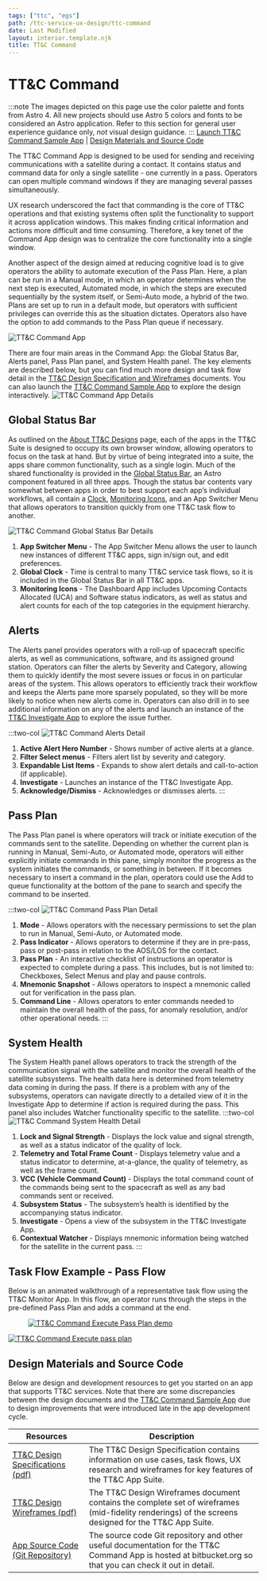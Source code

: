 ```yaml
---
tags: ["ttc", "egs"]
path: /ttc-service-ux-design/ttc-command
date: Last Modified
layout: interior.template.njk
title: TT&C Command
---
```


# TT&C Command

:::note
The images depicted on this page use the color palette and fonts from Astro 4. All new projects should use Astro 5 colors and fonts to be considered an Astro application. Refer to this section for general user experience guidance only, _not_ visual design guidance.
:::
[Launch TT&C Command Sample App](https://ttc-command.astrouxds.com/) | [Design Materials and Source Code](#contentBottom)

The TT&C Command App is designed to be used for sending and receiving communications with a satellite during a contact. It contains status and command data for only a single satellite - one currently in a pass. Operators can open multiple command windows if they are managing several passes simultaneously.

UX research underscored the fact that commanding is the core of TT&C operations and that existing systems often split the functionality to support it across application windows. This makes finding critical information and actions more difficult and time consuming. Therefore, a key tenet of the Command App design was to centralize the core functionality into a single window.

Another aspect of the design aimed at reducing cognitive load is to give operators the ability to automate execution of the Pass Plan. Here, a plan can be run in a Manual mode, in which an operator determines when the next step is executed, Automated mode, in which the steps are executed sequentially by the system itself, or Semi-Auto mode, a hybrid of the two. Plans are set up to run in a default mode, but operators with sufficient privileges can override this as the situation dictates. Operators also have the option to add commands to the Pass Plan queue if necessary.

![TT&C Command App](/img/service-specific-ux-design/ttc-command-app.png)

There are four main areas in the Command App: the Global Status Bar, Alerts panel, Pass Plan panel, and System Health panel. The key elements are described below, but you can find much more design and task flow detail in the [TT&C Design Specification and Wireframes](/ttc-service-ux-design/ttc-command#contentBottom) documents. You can also launch the [TT&C Command Sample App](https://ttc-command.astrouxds.com/) to explore the design interactively.
![TT&C Command App Details](/img/service-specific-ux-design/ttc-command-app-details.png)

## Global Status Bar

As outlined on the [About TT&C Designs](/ttc-service-ux-design/about-the-ttc-designs) page, each of the apps in the TT&C Suite is designed to occupy its own browser window, allowing operators to focus on the task at hand. But by virtue of being integrated into a suite, the apps share common functionality, such as a single login. Much of the shared functionality is provided in the [Global Status Bar](/components/global-status-bar), an Astro component featured in all three apps. Though the status bar contents vary somewhat between apps in order to best support each app’s individual workflows, all contain a [Clock](/components/clock), [Monitoring Icons](/components/icons-and-symbols), and an App Switcher Menu that allows operators to transition quickly from one TT&C task flow to another.

![TT&C Command Global Status Bar Details](/img/service-specific-ux-design/ttc-command-global-status-bar-details.png)

1. **App Switcher Menu** - The App Switcher Menu allows the user to launch new instances of different TT&C apps, sign in/sign out, and edit preferences.
2. **Global Clock** - Time is central to many TT&C service task flows, so it is included in the Global Status Bar in all TT&C apps.
3. **Monitoring Icons** - The Dashboard App includes Upcoming Contacts Allocated (UCA) and Software status indicators, as well as status and alert counts for each of the top categories in the equipment hierarchy.

## Alerts

The Alerts panel provides operators with a roll-up of spacecraft specific alerts, as well as communications, software, and its assigned ground station. Operators can filter the alerts by Severity and Category, allowing them to quickly identify the most severe issues or focus in on particular areas of the system. This allows operators to efficiently track their workflow and keeps the Alerts pane more sparsely populated, so they will be more likely to notice when new alerts come in. Operators can also drill in to see additional information on any of the alerts and launch an instance of the [TT&C Investigate App](/ttc-service-ux-design/ttc-investigate) to explore the issue further.

:::two-col
![TT&C Command Alerts Detail](/img/service-specific-ux-design/ttc-monitor-alerts-details.png)

1. **Active Alert Hero Number** - Shows number of active alerts at a glance.
2. **Filter Select menus** - Filters alert list by severity and category.
3. **Expandable List Items** - Expands to show alert details and call-to-action (if applicable).
4. **Investigate** - Launches an instance of the TT&C Investigate App.
5. **Acknowledge/Dismiss** - Acknowledges or dismisses alerts.
   :::

## Pass Plan

The Pass Plan panel is where operators will track or initiate execution of the commands sent to the satellite. Depending on whether the current plan is running in Manual, Semi-Auto, or Automated mode, operators will either explicitly initiate commands in this pane, simply monitor the progress as the system initiates the commands, or something in between. If it becomes necessary to insert a command in the plan, operators could use the Add to queue functionality at the bottom of the pane to search and specify the command to be inserted.

:::two-col
![TT&C Command Pass Plan Detail](/img/service-specific-ux-design/ttc-command-pass-plan-details.png)

1. **Mode** - Allows operators with the necessary permissions to set the plan to run in Manual, Semi-Auto, or Automated mode.
2. **Pass Indicator** - Allows operators to determine if they are in pre-pass, pass or post-pass in relation to the AOS/LOS for the contact.
3. **Pass Plan** - An interactive checklist of instructions an operator is expected to complete during a pass. This includes, but is not limited to: Checkboxes, Select Menus and play and pause controls.
4. **Mnemonic Snapshot** - Allows operators to inspect a mnemonic called out for verification in the pass plan.
5. **Command Line** - Allows operators to enter commands needed to maintain the overall health of the pass, for anomaly resolution, and/or other operational needs.
   :::

## System Health

The System Health panel allows operators to track the strength of the communication signal with the satellite and monitor the overall health of the satellite subsystems. The health data here is determined from telemetry data coming in during the pass. If there is a problem with any of the subsystems, operators can navigate directly to a detailed view of it in the Investigate App to determine if action is required during the pass. This panel also includes Watcher functionality specific to the satellite.
:::two-col
![TT&C Command System Health Detail](/img/service-specific-ux-design/ttc-command-system-health-details.png)

1. **Lock and Signal Strength** - Displays the lock value and signal strength, as well as a status indicator of the quality of lock.
2. **Telemetry and Total Frame Count** - Displays telemetry value and a status indicator to determine, at-a-glance, the quality of telemetry, as well as the frame count.
3. **VCC (Vehicle Command Count)** - Displays the total command count of the commands being sent to the spacecraft as well as any bad commands sent or received.
4. **Subsystem Status** - The subsystem’s health is identified by the accompanying status indicator.
5. **Investigate** - Opens a view of the subsystem in the TT&C Investigate App.
6. **Contextual Watcher** - Displays mnemonic information being watched for the satellite in the current pass.
   :::

## Task Flow Example - Pass Flow

Below is an animated walkthrough of a representative task flow using the TT&C Monitor App. In this flow, an operator runs through the steps in the pre-defined Pass Plan and adds a command at the end.

<div markdown="1">
	<figure markdown="1" >
		<a href="#demo" class="demo" name="close">
			<span class="icon-play"></span>
			<img src="/img/service-specific-ux-design/ttc-command-execute-pass-plan-placeholder.png"
			alt="TT&C Command Execute Pass Plan demo" />
		</a>
	</figure>
	<a href="#close" class="lightbox" id="demo">
		<img src="/img/service-specific-ux-design/ttc-command-execute-pass-plan.gif" alt="TT&C Command Execute pass plan" />
	</a>
</div>

## Design Materials and Source Code

Below are design and development resources to get you started on an app that supports TT&C services. Note that there are some discrepancies between the design documents and the [TT&C Command Sample App](https://ttc-command.astrouxds.com/) due to design improvements that were introduced late in the app development cycle.

| Resources                                                                                                                       | Description                                                                                                                                               |
| ------------------------------------------------------------------------------------------------------------------------------- | --------------------------------------------------------------------------------------------------------------------------------------------------------- |
| [TT&C Design Specifications (pdf)](https://s3-us-west-2.amazonaws.com/com.rocketcom.astrouxds/downloads/ttc-specifications.pdf) | The TT&C Design Specification contains information on use cases, task flows, UX research and wireframes for key features of the TT&C App Suite.           |
| [TT&C Design Wireframes (pdf)](https://s3-us-west-2.amazonaws.com/com.rocketcom.astrouxds/downloads/ttc-wireframes.pdf)         | The TT&C Design Wireframes document contains the complete set of wireframes (mid-fidelity renderings) of the screens designed for the TT&C App Suite.     |
| [App Source Code (Git Repository)](https://bitbucket.org/rocketcom/tt-c-command/src/master/)                                    | The source code Git repository and other useful documentation for the TT&C Command App is hosted at bitbucket.org so that you can check it out in detail. |

